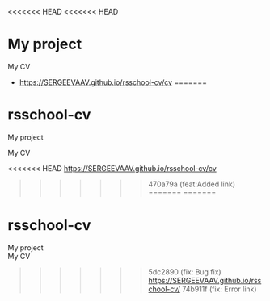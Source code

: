 <<<<<<< HEAD
<<<<<<< HEAD
# My project
My CV 


* https://SERGEEVAAV.github.io/rsschool-cv/cv
=======
# rsschool-cv 
My project

My CV

<<<<<<< HEAD
<https://SERGEEVAAV.github.io/rsschool-cv/cv>
>>>>>>> 470a79a (feat:Added link)
=======
=======
# rsschool-cv </br>
My project </br>
My CV </br>
>>>>>>> 5dc2890 (fix: Bug fix)
<https://SERGEEVAAV.github.io/rsschool-cv/>
>>>>>>> 74b911f (fix: Error link)
